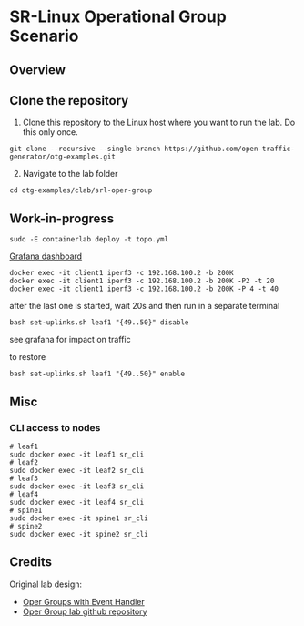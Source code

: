 # SR-Linux Operational Group Scenario

## Overview

## Clone the repository

1. Clone this repository to the Linux host where you want to run the lab. Do this only once.

```Shell
git clone --recursive --single-branch https://github.com/open-traffic-generator/otg-examples.git
````

2. Navigate to the lab folder

```Shell
cd otg-examples/clab/srl-oper-group
````

## Work-in-progress

```Shell
sudo -E containerlab deploy -t topo.yml
````

[Grafana dashboard](http://clabvm:3000/d/W19czJw7k/opergroups?orgId=1&refresh=5s)

```Shell
docker exec -it client1 iperf3 -c 192.168.100.2 -b 200K
docker exec -it client1 iperf3 -c 192.168.100.2 -b 200K -P2 -t 20
docker exec -it client1 iperf3 -c 192.168.100.2 -b 200K -P 4 -t 40
````

after the last one is started, wait 20s and then run in a separate terminal

```Shell
bash set-uplinks.sh leaf1 "{49..50}" disable
````

see grafana for impact on traffic

to restore

```Shell
bash set-uplinks.sh leaf1 "{49..50}" enable
````

## Misc

### CLI access to nodes

  ```Shell
  # leaf1
  sudo docker exec -it leaf1 sr_cli
  # leaf2
  sudo docker exec -it leaf2 sr_cli
  # leaf3
  sudo docker exec -it leaf3 sr_cli
  # leaf4
  sudo docker exec -it leaf4 sr_cli
  # spine1
  sudo docker exec -it spine1 sr_cli
  # spine2
  sudo docker exec -it spine2 sr_cli
  ````



## Credits

Original lab design: 
  * [Oper Groups with Event Handler](https://hellt.github.io/learn-srlinux-stage1/tutorials/programmability/event-handler/oper-group/oper-group-intro/)
  * [Oper Group lab github repository](https://github.com/srl-labs/opergroup-lab)
